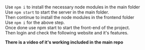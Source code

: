 Use `npm i` to install the necessary node modules in the main folder <br/>
Use `npm start` to start the server in the main folder.<br/>
Then continue to install the node modules in the frontend folder<br/> 
Use `npm i` for the above step.<br/>
Once done use npm start to start the front-end of the project.<br/>
Then login and check the following website and it's features.<br/>




<b> There is a video of it's working included in the main repo </b>
